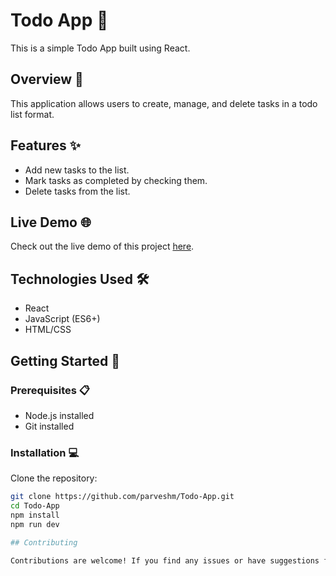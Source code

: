 # Todo App 📝

This is a simple Todo App built using React.

## Overview 🚀

This application allows users to create, manage, and delete tasks in a todo list format.

## Features ✨

- Add new tasks to the list.
- Mark tasks as completed by checking them.
- Delete tasks from the list.

## Live Demo 🌐

Check out the live demo of this project [here](https://parveshm.github.io/Todo-App/).

## Technologies Used 🛠️

- React
- JavaScript (ES6+)
- HTML/CSS

## Getting Started 🏁

### Prerequisites 📋

- Node.js installed
- Git installed

### Installation 💻

Clone the repository:

```bash
git clone https://github.com/parveshm/Todo-App.git
cd Todo-App
npm install
npm run dev

## Contributing

Contributions are welcome! If you find any issues or have suggestions for improvements, feel free to open an issue or create a pull request.
